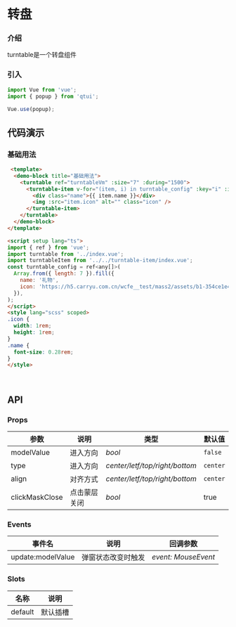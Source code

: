 # 转盘

### 介绍

turntable是一个转盘组件

### 引入

```js
import Vue from 'vue';
import { popup } from 'qtui';

Vue.use(popup);
```

## 代码演示

### 基础用法

```html
 <template>
  <demo-block title="基础用法">
    <turntable ref="turntableVm" :size="7" :during="1500">
      <turntable-item v-for="(item, i) in turntable_config" :key="i" :idx="i">
        <div class="name">{{ item.name }}</div>
        <img :src="item.icon" alt="" class="icon" />
      </turntable-item>
    </turntable>
  </demo-block>
</template>

<script setup lang="ts">
import { ref } from 'vue';
import turntable from '../index.vue';
import turntableItem from '../../turntable-item/index.vue';
const turntable_config = ref<any[]>(
  Array.from({ length: 7 }).fill({
    name: '礼物',
    icon: 'https://h5.carryu.com.cn/wcfe__test/mass2/assets/b1-354ce1e4.png',
  }),
);
</script>
<style lang="scss" scoped>
.icon {
  width: 1rem;
  height: 1rem;
}
.name {
  font-size: 0.28rem;
}
</style>

  
```

## API

### Props

| 参数          | 说明     | 类型     | 默认值    |
| ------------- | -------- | -------- | --------- |
| modelValue          | 进入方向 | _bool_ | `false` |
| type          | 进入方向 | _center/letf/top/right/bottom_ | `center` |
| align | 对齐方式 | _center/letf/top/right/bottom_ | `center`     |
| clickMaskClose | 点击蒙层关闭 | _bool_ | true        |

### Events

| 事件名 | 说明       | 回调参数            |
| ------ | ---------- | ------------------- |
| update:modelValue  | 弹窗状态改变时触发 | _event: MouseEvent_ |

### Slots

| 名称    | 说明     |
| ------- | -------- |
| default | 默认插槽 |
